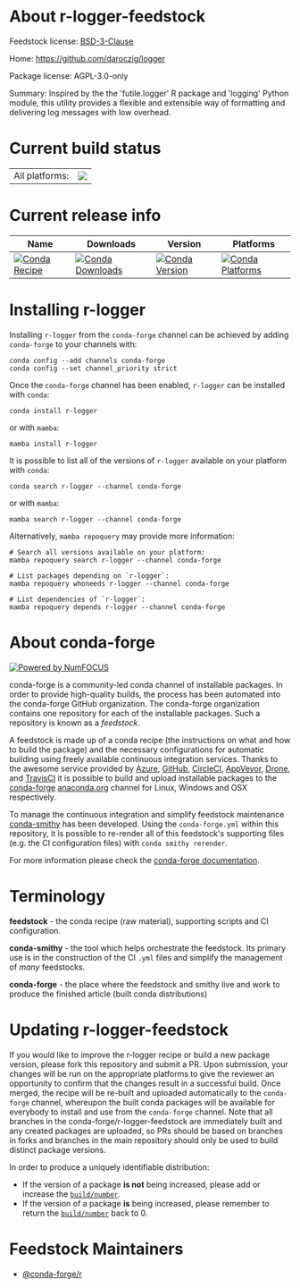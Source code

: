 About r-logger-feedstock
========================

Feedstock license: [BSD-3-Clause](https://github.com/conda-forge/r-logger-feedstock/blob/main/LICENSE.txt)

Home: https://github.com/daroczig/logger

Package license: AGPL-3.0-only

Summary: Inspired by the the 'futile.logger' R package and 'logging' Python module, this utility
provides a flexible and extensible way of formatting and delivering log messages
with low overhead.


Current build status
====================


<table><tr><td>All platforms:</td>
    <td>
      <a href="https://dev.azure.com/conda-forge/feedstock-builds/_build/latest?definitionId=9684&branchName=main">
        <img src="https://dev.azure.com/conda-forge/feedstock-builds/_apis/build/status/r-logger-feedstock?branchName=main">
      </a>
    </td>
  </tr>
</table>

Current release info
====================

| Name | Downloads | Version | Platforms |
| --- | --- | --- | --- |
| [![Conda Recipe](https://img.shields.io/badge/recipe-r--logger-green.svg)](https://anaconda.org/conda-forge/r-logger) | [![Conda Downloads](https://img.shields.io/conda/dn/conda-forge/r-logger.svg)](https://anaconda.org/conda-forge/r-logger) | [![Conda Version](https://img.shields.io/conda/vn/conda-forge/r-logger.svg)](https://anaconda.org/conda-forge/r-logger) | [![Conda Platforms](https://img.shields.io/conda/pn/conda-forge/r-logger.svg)](https://anaconda.org/conda-forge/r-logger) |

Installing r-logger
===================

Installing `r-logger` from the `conda-forge` channel can be achieved by adding `conda-forge` to your channels with:

```
conda config --add channels conda-forge
conda config --set channel_priority strict
```

Once the `conda-forge` channel has been enabled, `r-logger` can be installed with `conda`:

```
conda install r-logger
```

or with `mamba`:

```
mamba install r-logger
```

It is possible to list all of the versions of `r-logger` available on your platform with `conda`:

```
conda search r-logger --channel conda-forge
```

or with `mamba`:

```
mamba search r-logger --channel conda-forge
```

Alternatively, `mamba repoquery` may provide more information:

```
# Search all versions available on your platform:
mamba repoquery search r-logger --channel conda-forge

# List packages depending on `r-logger`:
mamba repoquery whoneeds r-logger --channel conda-forge

# List dependencies of `r-logger`:
mamba repoquery depends r-logger --channel conda-forge
```


About conda-forge
=================

[![Powered by
NumFOCUS](https://img.shields.io/badge/powered%20by-NumFOCUS-orange.svg?style=flat&colorA=E1523D&colorB=007D8A)](https://numfocus.org)

conda-forge is a community-led conda channel of installable packages.
In order to provide high-quality builds, the process has been automated into the
conda-forge GitHub organization. The conda-forge organization contains one repository
for each of the installable packages. Such a repository is known as a *feedstock*.

A feedstock is made up of a conda recipe (the instructions on what and how to build
the package) and the necessary configurations for automatic building using freely
available continuous integration services. Thanks to the awesome service provided by
[Azure](https://azure.microsoft.com/en-us/services/devops/), [GitHub](https://github.com/),
[CircleCI](https://circleci.com/), [AppVeyor](https://www.appveyor.com/),
[Drone](https://cloud.drone.io/welcome), and [TravisCI](https://travis-ci.com/)
it is possible to build and upload installable packages to the
[conda-forge](https://anaconda.org/conda-forge) [anaconda.org](https://anaconda.org/)
channel for Linux, Windows and OSX respectively.

To manage the continuous integration and simplify feedstock maintenance
[conda-smithy](https://github.com/conda-forge/conda-smithy) has been developed.
Using the ``conda-forge.yml`` within this repository, it is possible to re-render all of
this feedstock's supporting files (e.g. the CI configuration files) with ``conda smithy rerender``.

For more information please check the [conda-forge documentation](https://conda-forge.org/docs/).

Terminology
===========

**feedstock** - the conda recipe (raw material), supporting scripts and CI configuration.

**conda-smithy** - the tool which helps orchestrate the feedstock.
                   Its primary use is in the construction of the CI ``.yml`` files
                   and simplify the management of *many* feedstocks.

**conda-forge** - the place where the feedstock and smithy live and work to
                  produce the finished article (built conda distributions)


Updating r-logger-feedstock
===========================

If you would like to improve the r-logger recipe or build a new
package version, please fork this repository and submit a PR. Upon submission,
your changes will be run on the appropriate platforms to give the reviewer an
opportunity to confirm that the changes result in a successful build. Once
merged, the recipe will be re-built and uploaded automatically to the
`conda-forge` channel, whereupon the built conda packages will be available for
everybody to install and use from the `conda-forge` channel.
Note that all branches in the conda-forge/r-logger-feedstock are
immediately built and any created packages are uploaded, so PRs should be based
on branches in forks and branches in the main repository should only be used to
build distinct package versions.

In order to produce a uniquely identifiable distribution:
 * If the version of a package **is not** being increased, please add or increase
   the [``build/number``](https://docs.conda.io/projects/conda-build/en/latest/resources/define-metadata.html#build-number-and-string).
 * If the version of a package **is** being increased, please remember to return
   the [``build/number``](https://docs.conda.io/projects/conda-build/en/latest/resources/define-metadata.html#build-number-and-string)
   back to 0.

Feedstock Maintainers
=====================

* [@conda-forge/r](https://github.com/conda-forge/r/)

